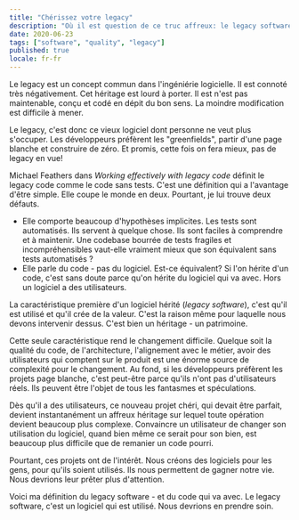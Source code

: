 ```yaml
---
title: "Chérissez votre legacy"
description: "Où il est question de ce truc affreux: le legacy software."
date: 2020-06-23
tags: ["software", "quality", "legacy"]
published: true
locale: fr-fr
---
```


Le legacy est un concept commun dans l'ingéniérie logicielle. Il est connoté très négativement. Cet héritage est lourd à porter. Il est n'est pas maintenable, conçu et codé en dépit du bon sens. La moindre modification est difficile à mener. 

Le legacy, c'est donc ce vieux logiciel dont personne ne veut plus s'occuper. Les développeurs préfèrent les "greenfields", partir d'une page blanche et construire de zéro. Et promis, cette fois on fera mieux, pas de legacy en vue!

Michael Feathers dans _Working effectively with legacy code_ définit le legacy code comme le code sans tests. C'est une définition qui a l'avantage d'être simple. Elle coupe le monde en deux. Pourtant, je lui trouve deux défauts.

- Elle comporte beaucoup d'hypothèses implicites. Les tests sont automatisés. Ils servent à quelque chose. Ils sont faciles à comprendre et à maintenir. Une codebase bourrée de tests fragiles et incompréhensibles vaut-elle vraiment mieux que son équivalent sans tests automatisés ?
- Elle parle du code - pas du logiciel. Est-ce équivalent? Si l'on hérite d'un code, c'est sans doute parce qu'on hérite du logiciel qui va avec. Hors un logiciel a des utilisateurs.

La caractéristique première d'un logiciel hérité (_legacy software_), c'est qu'il est utilisé et qu'il crée de la valeur. C'est la raison même pour laquelle nous devons intervenir dessus. C'est bien un héritage - un patrimoine. 

Cette seule caractéristique rend le changement difficile. Quelque soit la qualité du code, de l'architecture, l'alignement avec le métier, avoir des utilisateurs qui comptent sur le produit est une énorme source de complexité pour le changement. Au fond, si les développeurs préfèrent les projets page blanche, c'est peut-être parce qu'ils n'ont pas d'utilisateurs réels. Ils peuvent être l'objet de tous les fantasmes et spéculations. 

Dès qu'il a des utilisateurs, ce nouveau projet chéri, qui devait être parfait, devient instantanément un affreux héritage sur lequel toute opération devient beaucoup plus complexe. Convaincre un utilisateur de changer son utilisation du logiciel, quand bien même ce serait pour son bien, est beaucoup plus difficile que de remanier un code pourri.

Pourtant, ces projets ont de l'intérêt. Nous créons des logiciels pour les gens, pour qu'ils soient utilisés. Ils nous permettent de gagner notre vie. Nous devrions leur prêter plus d'attention.

Voici ma définition du legacy software - et du code qui va avec. Le legacy software, c'est un logiciel qui est utilisé. Nous devrions en prendre soin.
